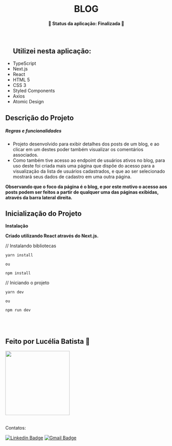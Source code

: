 <h1 align="center">BLOG</h1>

<h4 align="center"> 
	🚧  Status da aplicação: Finalizada 🚧
</h4>
<br />
<ul>
<h2>Utilizei nesta aplicação:</h2>

<li>TypeScript</li>
<li>Next.js</li>
<li>React</li>
<li>HTML 5</li>
<li>CSS 3</li>
<li>Styled Components</li>
<li>Axios</li>
<li>Atomic Design</li>

</ul>

## Descrição do Projeto

<h5>Regras e funcionalidades</h5>

<p align="center">

- Projeto desenvolvido para exibir detalhes dos posts de um blog, e ao clicar em um destes poder também visualizar os comentários associados.
  <br/>
- Como também tive acesso ao endpoint de usuários ativos no blog, para uso deste foi criada mais uma página que dispõe do acesso para a visualização da lista de usuários cadastrados, e que ao ser selecionado mostrará seus dados de cadastro em uma outra página.
  <br />

<b>Observando que o foco da página é o blog, e por este motivo o acesso aos posts podem ser feitos a partir de qualquer uma das páginas exibidas, através da barra lateral direita. </b>

</p>

## Inicialização do Projeto

<strong>Instalação

Criado utilizando React através do Next.js.</strong>

// Instalando bibliotecas

```
yarn install

ou

npm install

```

// Iniciando o projeto

```
yarn dev

ou

npm run dev

```

<br>
<br>

 <h2>Feito por Lucélia Batista 🚀 </h2>
  <img style="heigth: 200px; width: 200px" src="https://avatars.githubusercontent.com/u/86496770?v=4">
 <a href="https://www.linkedin.com/in/luceliabatista/"></a>

<br />
<br />

Contatos:

[![Linkedin Badge](https://img.shields.io/badge/-Lucelia-blue?style=flat-square&logo=Linkedin&logoColor=white&link=https://www.linkedin.com/in/luceliabatista/)](https://www.linkedin.com/in/luceliabatista/)
[![Gmail Badge](https://img.shields.io/badge/-lucelia.dev@gmail.com-c14438?style=flat-square&logo=Gmail&logoColor=white&link=mailto:lucelia.dev@gmail.com)](mailto:lucelia.dev@gmail.com)

```

```
